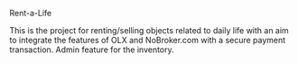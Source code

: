 Rent-a-Life

This is the project for renting/selling  objects related to daily life with an aim to integrate the features of OLX and NoBroker.com with a secure payment transaction.
Admin feature for the inventory.
